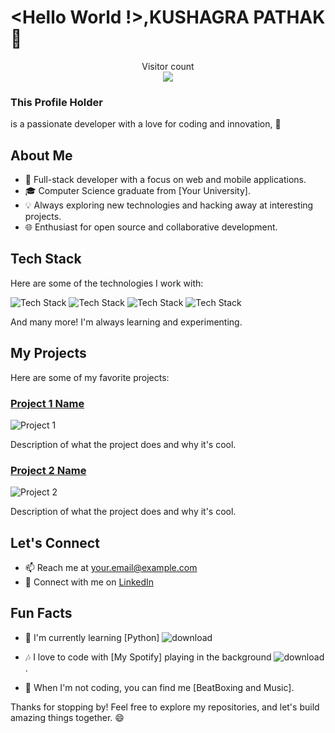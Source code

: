 # <Hello World !>,KUSHAGRA PATHAK 👋
<p align="center"> 
  Visitor count<br>
  <img src="https://profile-counter.glitch.me/sagar-viradiya/count.svg" />
</p>


### This Profile Holder
is a passionate developer with a love for coding and innovation, 🚀

## About Me

- 🌟 Full-stack developer with a focus on web and mobile applications.
- 🎓 Computer Science graduate from [Your University].
- 💡 Always exploring new technologies and hacking away at interesting projects.
- 🌐 Enthusiast for open source and collaborative development.

## Tech Stack

Here are some of the technologies I work with:

![Tech Stack](https://img.shields.io/badge/-JavaScript-yellow?style=flat&logo=javascript)
![Tech Stack](https://img.shields.io/badge/-React-blue?style=flat&logo=react)
![Tech Stack](https://img.shields.io/badge/-Node.js-green?style=flat&logo=node.js)
![Tech Stack](https://img.shields.io/badge/-Python-yellowgreen?style=flat&logo=python)

And many more! I'm always learning and experimenting.

## My Projects

Here are some of my favorite projects:

### [Project 1 Name](https://github.com/yourusername/project1)

![Project 1](https://github.com/yourusername/project1/raw/main/screenshot.png)

Description of what the project does and why it's cool.

### [Project 2 Name](https://github.com/yourusername/project2)

![Project 2](https://github.com/yourusername/project2/raw/main/screenshot.png)

Description of what the project does and why it's cool.

## Let's Connect

- 📫 Reach me at [your.email@example.com](mailto:kushagrapathak002@gmail.com)
- 💬 Connect with me on [LinkedIn](https://www.linkedin.com/in/kushagra-pathak-8b6390252/)
  

## Fun Facts

- 🌱 I'm currently learning [Python]  ![download](https://o.remove.bg/downloads/e5e213da-9b47-4261-8d36-41492d536a35/269034074-0462ca21-c22e-47a7-8487-3e98794c7e50-removebg-preview.png)


- 🎶 I love to code with [My Spotify] playing in the background  ![download](https://github.com/IcodeG00D/IcodeG00D/assets/131690273/a4f3b72d-8d87-4cd1-a3a9-f9f9c1a364bd)
.  



- 🌄 When I'm not coding, you can find me [BeatBoxing and Music].

Thanks for stopping by! Feel free to explore my repositories, and let's build amazing things together. 😄
